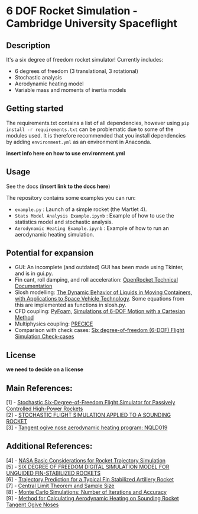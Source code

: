 # 6 DOF Rocket Simulation - Cambridge University Spaceflight
## Description
It's a six degree of freedom rocket simulator! Currently includes:
- 6 degrees of freedom (3 translational, 3 rotational)
- Stochastic analysis
- Aerodynamic heating model
- Variable mass and moments of inertia models  

## Getting started
The requirements.txt contains a list of all dependencies, however using `pip install -r requirements.txt` can be problematic due to some of the modules used. It is therefore recommended that you install dependencies by adding `environment.yml` as an environment in Anaconda.  

**insert info here on how to use environment.yml**


## Usage
See the docs (**insert link to the docs here**)  

The repository contains some examples you can run:  
- `example.py` : Launch of a simple rocket (the Martlet 4).  
- `Stats Model Analysis Example.ipynb` : Example of how to use the statistics model and stochastic analysis.  
- `Aerodynamic Heating Example.ipynb` : Example of how to run an aerodynamic heating simulation.  


## Potential for expansion
- GUI: An incomplete (and outdated) GUI has been made using Tkinter, and is in gui.py.
- Fin cant, roll damping, and roll acceleration: [OpenRocket Technical Documentation](http://openrocket.info/documentation.html)
- Slosh modelling: [The Dynamic Behavior of Liquids in Moving Containers, with Applications to Space Vehicle Technology](https://ntrs.nasa.gov/citations/19670006555). Some equations from this are implemented as functions in slosh.py.  
- CFD coupling: [PyFoam](https://openfoamwiki.net/index.php/Contrib/PyFoam), [Simulations of 6-DOF Motion
with a Cartesian Method](https://pdfs.semanticscholar.org/ace3/5a61803390b0e0b70f6ca34492ad20a03e03.pdf)
- Multiphysics coupling: [PRECICE](https://www.precice.org/)
- Comparison with check cases: [Six degree-of-freedom (6-DOF) Flight Simulation Check-cases](https://nescacademy.nasa.gov/flightsim/)  


## License
**we need to decide on a license**

## Main References:
[1] - [Stochastic Six-Degree-of-Freedom Flight Simulator for Passively Controlled High-Power Rockets](https://ascelibrary.org/doi/10.1061/%28ASCE%29AS.1943-5525.0000051)  
[2] - [STOCHASTIC FLIGHT SIMULATION APPLIED TO A SOUNDING ROCKET](https://sci-hub.do/10.2514/6.iac-04-a.1.07)  
[3] - [Tangent ogive nose aerodynamic heating program: NQLD019](https://ntrs.nasa.gov/citations/19730063810)  

## Additional References:
[4] - [NASA Basic Considerations for Rocket Trajectory Simulation](https://apps.dtic.mil/sti/pdfs/AD0642855.pdf)  
[5] - [SIX DEGREE OF FREEDOM DIGITAL SIMULATION MODEL FOR UNGUIDED FIN-STABILIZED ROCKETS](https://apps.dtic.mil/dtic/tr/fulltext/u2/452106.pdf)  
[6] - [Trajectory Prediction for a Typical Fin Stabilized Artillery Rocket](https://journals.ekb.eg/article_23742_f19c1da1a61e78c1f5bb7ce58a7b30dd.pdf)  
[7] - [Central Limit Theorem and Sample Size](https://www.umass.edu/remp/Papers/Smith&Wells_NERA06.pdf)  
[8] - [Monte Carlo Simulations: Number of Iterations and Accuracy](https://apps.dtic.mil/dtic/tr/fulltext/u2/a621501.pdf)  
[9] - [Method for Calculating Aerodynamic Heating on Sounding Rocket Tangent Ogive Noses](https://arc.aiaa.org/doi/abs/10.2514/3.62081)  




